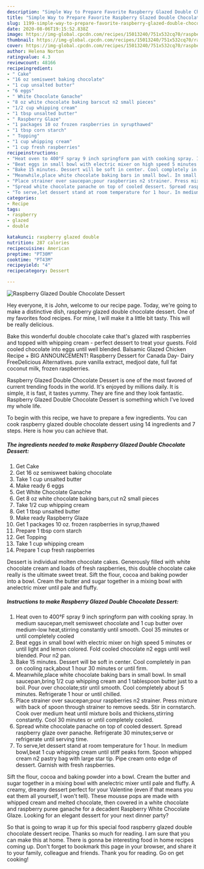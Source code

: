 ```yaml
---
description: "Simple Way to Prepare Favorite Raspberry Glazed Double Chocolate Dessert"
title: "Simple Way to Prepare Favorite Raspberry Glazed Double Chocolate Dessert"
slug: 1199-simple-way-to-prepare-favorite-raspberry-glazed-double-chocolate-dessert
date: 2020-08-06T19:15:52.838Z
image: https://img-global.cpcdn.com/recipes/15013240/751x532cq70/raspberry-glazed-double-chocolate-dessert-recipe-main-photo.jpg
thumbnail: https://img-global.cpcdn.com/recipes/15013240/751x532cq70/raspberry-glazed-double-chocolate-dessert-recipe-main-photo.jpg
cover: https://img-global.cpcdn.com/recipes/15013240/751x532cq70/raspberry-glazed-double-chocolate-dessert-recipe-main-photo.jpg
author: Helena Norton
ratingvalue: 4.3
reviewcount: 48166
recipeingredient:
- " Cake"
- "16 oz semisweet baking chocolate"
- "1 cup unsalted butter"
- "6 eggs"
- " White Chocolate Ganache"
- "8 oz white chocolate baking barscut n2 small pieces"
- "1/2 cup whipping cream"
- "1 tbsp unsalted butter"
- " Raspberry Glaze"
- "1 packages 10 oz frozen raspberries in syrupthawed"
- "1 tbsp corn starch"
- " Topping"
- "1 cup whipping cream"
- "1 cup fresh raspberries"
recipeinstructions:
- "Heat oven to 400°F spray 9 inch springform pan with cooking spray. In medium saucepan,melt semisweet chocolate and 1 cup butter over medium-low heat,stirring constantly until smooth. Cool 35 minutes or until completely cooled"
- "Beat eggs in small bowl with electric mixer on high speed 5 minutes or until light and lemon colored. Fold cooled chocolate n2 eggs until well blended. Pour n2 pan."
- "Bake 15 minutes. Dessert will be soft in center. Cool completely in pan on cooling rack,about 1 hour 30 minutes or until firm."
- "Meanwhile,place white chocolate baking bars in small bowl. In small saucepan,bring 1/2 cup whipping cream and 1 tablespoon butter just to a boil. Pour over chocolate;stir until smooth. Cool completely about 5 minutes. Refrigerate 1 hour or until chilled."
- "Place strainer over saucepan;pour raspberries n2 strainer. Press mixture with back of spoon through strainer to remove seeds. Stir in cornstarch. Cook over medium heat until mixture boils and thickens,stirring constantly. Cool 30 minutes or until completely cooled."
- "Spread white chocolate panache on top of cooled dessert. Spread raspberry glaze over panache. Refrigerate 30 minutes;serve or refrigerate until serving time."
- "To serve,let dessert stand at room temperature for 1 hour. In medium bowl,beat 1 cup whipping cream until stiff peaks form. Spoon whipped cream n2 pastry bag with large star tip. Pipe cream onto edge of dessert. Garnish with fresh raspberries."
categories:
- Recipe
tags:
- raspberry
- glazed
- double

katakunci: raspberry glazed double 
nutrition: 287 calories
recipecuisine: American
preptime: "PT30M"
cooktime: "PT43M"
recipeyield: "4"
recipecategory: Dessert

---
```



![Raspberry Glazed Double Chocolate Dessert](https://img-global.cpcdn.com/recipes/15013240/751x532cq70/raspberry-glazed-double-chocolate-dessert-recipe-main-photo.jpg)

Hey everyone, it is John, welcome to our recipe page. Today, we're going to make a distinctive dish, raspberry glazed double chocolate dessert. One of my favorites food recipes. For mine, I will make it a little bit tasty. This will be really delicious.

Bake this wonderful double chocolate cake that&#39;s glazed with raspberries and topped with whipping cream - perfect dessert to treat your guests. Fold cooled chocolate into eggs until well blended. Balsamic Glazed Chicken Recipe + BIG ANNOUNCEMENT! Raspberry Dessert for Canada Day- Dairy FreeDelicious Alternatives. pure vanilla extract, medjool date, full fat coconut milk, frozen raspberries.

Raspberry Glazed Double Chocolate Dessert is one of the most favored of current trending foods in the world. It's enjoyed by millions daily. It is simple, it is fast, it tastes yummy. They are fine and they look fantastic. Raspberry Glazed Double Chocolate Dessert is something which I've loved my whole life.


To begin with this recipe, we have to prepare a few ingredients. You can cook raspberry glazed double chocolate dessert using 14 ingredients and 7 steps. Here is how you can achieve that.

<!--inarticleads1-->

##### The ingredients needed to make Raspberry Glazed Double Chocolate Dessert:

1. Get  Cake
1. Get 16 oz semisweet baking chocolate
1. Take 1 cup unsalted butter
1. Make ready 6 eggs
1. Get  White Chocolate Ganache
1. Get 8 oz white chocolate baking bars,cut n2 small pieces
1. Take 1/2 cup whipping cream
1. Get 1 tbsp unsalted butter
1. Make ready  Raspberry Glaze
1. Get 1 packages 10 oz. frozen raspberries in syrup,thawed
1. Prepare 1 tbsp corn starch
1. Get  Topping
1. Take 1 cup whipping cream
1. Prepare 1 cup fresh raspberries


Dessert is individual molten chocolate cakes. Generously filled with white chocolate cream and loads of fresh raspberries, this double chocolate cake really is the ultimate sweet treat. Sift the flour, cocoa and baking powder into a bowl. Cream the butter and sugar together in a mixing bowl with anelectric mixer until pale and fluffy. 

<!--inarticleads2-->

##### Instructions to make Raspberry Glazed Double Chocolate Dessert:

1. Heat oven to 400°F spray 9 inch springform pan with cooking spray. In medium saucepan,melt semisweet chocolate and 1 cup butter over medium-low heat,stirring constantly until smooth. Cool 35 minutes or until completely cooled
1. Beat eggs in small bowl with electric mixer on high speed 5 minutes or until light and lemon colored. Fold cooled chocolate n2 eggs until well blended. Pour n2 pan.
1. Bake 15 minutes. Dessert will be soft in center. Cool completely in pan on cooling rack,about 1 hour 30 minutes or until firm.
1. Meanwhile,place white chocolate baking bars in small bowl. In small saucepan,bring 1/2 cup whipping cream and 1 tablespoon butter just to a boil. Pour over chocolate;stir until smooth. Cool completely about 5 minutes. Refrigerate 1 hour or until chilled.
1. Place strainer over saucepan;pour raspberries n2 strainer. Press mixture with back of spoon through strainer to remove seeds. Stir in cornstarch. Cook over medium heat until mixture boils and thickens,stirring constantly. Cool 30 minutes or until completely cooled.
1. Spread white chocolate panache on top of cooled dessert. Spread raspberry glaze over panache. Refrigerate 30 minutes;serve or refrigerate until serving time.
1. To serve,let dessert stand at room temperature for 1 hour. In medium bowl,beat 1 cup whipping cream until stiff peaks form. Spoon whipped cream n2 pastry bag with large star tip. Pipe cream onto edge of dessert. Garnish with fresh raspberries.


Sift the flour, cocoa and baking powder into a bowl. Cream the butter and sugar together in a mixing bowl with anelectric mixer until pale and fluffy. A creamy, dreamy dessert perfect for your Valentine (even if that means you eat them all yourself, I won&#39;t tell). These mousse pops are made with whipped cream and melted chocolate, then covered in a white chocolate and raspberry puree ganache for a decadent Raspberry White Chocolate Glaze. Looking for an elegant dessert for your next dinner party? 

So that is going to wrap it up for this special food raspberry glazed double chocolate dessert recipe. Thanks so much for reading. I am sure that you can make this at home. There is gonna be interesting food in home recipes coming up. Don't forget to bookmark this page in your browser, and share it to your family, colleague and friends. Thank you for reading. Go on get cooking!
